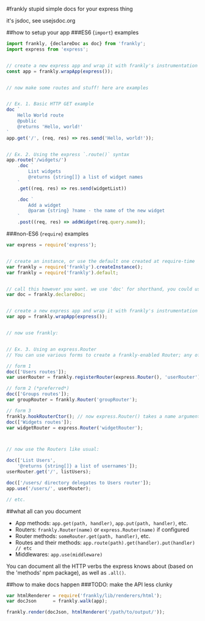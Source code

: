 #frankly
stupid simple docs for your express thing

it's jsdoc, see usejsdoc.org

##how to setup your app
###ES6 (`import`) examples
```javascript
import frankly, {declareDoc as doc} from 'frankly';
import express from 'express';


// create a new express app and wrap it with frankly's instrumentation
const app = frankly.wrapApp(express());


// now make some routes and stuff! here are examples


// Ex. 1. Basic HTTP GET example
doc `
	Hello World route
	@public
	@returns 'Hello, world!'
`
app.get('/', (req, res) => res.send('Hello, world!'));


// Ex. 2. Using the express `.route()` syntax
app.route('/widgets/')
	.doc `
		List widgets
		@returns {string[]} a list of widget names
	`
	.get((req, res) => res.send(widgetList))

	.doc `
		Add a widget
		@param {string} ?name - the name of the new widget
	`
	.post((req, res) => addWidget(req.query.name));
```

###non-ES6 (`require`) examples
```javascript
var express = require('express');


// create an instance, or use the default one created at require-time
var frankly = require('frankly').createInstance();
var frankly = require('frankly').default;


// call this however you want. we use 'doc' for shorthand, you could use $ if it's available, whatever.
var doc = frankly.declareDoc;


// create a new express app and wrap it with frankly's instrumentation
var app = frankly.wrapApp(express());


// now use frankly:


// Ex. 3. Using an express.Router
// You can use various forms to create a frankly-enabled Router; any of the below will work:

// form 1
doc(['Users routes']);
var userRouter = frankly.registerRouter(express.Router(), 'userRouter');

// form 2 (*preferred*)
doc(['Groups routes']);
var groupRouter = frankly.Router('groupRouter');

// form 3
frankly.hookRouterCtor(); // now express.Router() takes a name argument and uses frankly directly
doc(['Widgets routes']);
var widgetRouter = express.Router('widgetRouter');



// now use the Routers like usual:

doc(['List Users',
	'@returns {string[]} a list of usernames']);
userRouter.get('/', listUsers);

doc(['/users/ directory delegates to Users router']);
app.use('/users/', userRouter);

// etc.
```

##what all can you document
* App methods: `app.get(path, handler)`, `app.put(path, handler)`, etc.
* Routers: `frankly.Router(name)` or `express.Router(name)` if configured
* Router methods: `someRouter.get(path, handler)`, etc.
* Routes and their methods: `app.route(path).get(handler).put(handler) // etc`
* Middlewares: `app.use(middleware)`

You can document all the HTTP verbs the express knows about (based on the 'methods' npm package), as well as `.all()`.


##how to make docs happen
###TODO: make the API less clunky
```javascript
var htmlRenderer = require('frankly/lib/renderers/html');
var docJson      = frankly.walk(app);

frankly.render(docJson, htmlRenderer('/path/to/output/'));
```

